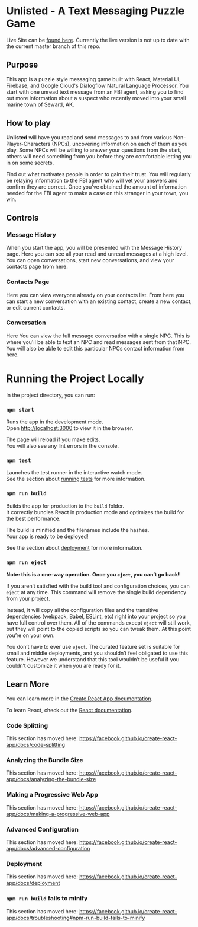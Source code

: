 # Unlisted - A Text Messaging Puzzle Game

Live Site can be [found here](https://deathbyboxes.github.io). Currently the live version is not up to date with the current master branch of this repo. 

## Purpose
This app is a puzzle style messaging game built with React, Material UI, Firebase, and Google Cloud's Dialogflow Natural Language Processor. You start with one unread text message from an FBI agent, asking you to find out more information about a suspect who recently moved into your small marine town of Seward, AK.

## How to play
**Unlisted** will have you read and send messages to and from various Non-Player-Characters (NPCs), uncovering information on each of them as you play. Some NPCs will be willing to answer your questions from the start, others will need something from you before they are comfortable letting you in on some secrets. 

Find out what motivates people in order to gain their trust. You will regularly be relaying information to the FBI agent who will vet your answers and confirm they are correct. Once you've obtained the amount of information needed for the FBI agent to make a case on this stranger in your town, you win.

## Controls

### Message History
When you start the app, you will be presented with the Message History page. Here you can see all your read and unread messages at a high level. You can open conversations, start new conversations, and view your contacts page from here.

### Contacts Page
Here you can view everyone already on your contacts list. From here you can start a new conversation with an existing contact, create a new contact, or edit current contacts.

### Conversation
Here You can view the full message conversation with a single NPC. This is where you'll be able to text an NPC and read messages sent from that NPC. You will also be able to edit this particular NPCs contact information from here.

# Running the Project Locally

In the project directory, you can run:

### `npm start`

Runs the app in the development mode.<br />
Open [http://localhost:3000](http://localhost:3000) to view it in the browser.

The page will reload if you make edits.<br />
You will also see any lint errors in the console.

### `npm test`

Launches the test runner in the interactive watch mode.<br />
See the section about [running tests](https://facebook.github.io/create-react-app/docs/running-tests) for more information.

### `npm run build`

Builds the app for production to the `build` folder.<br />
It correctly bundles React in production mode and optimizes the build for the best performance.

The build is minified and the filenames include the hashes.<br />
Your app is ready to be deployed!

See the section about [deployment](https://facebook.github.io/create-react-app/docs/deployment) for more information.

### `npm run eject`

**Note: this is a one-way operation. Once you `eject`, you can’t go back!**

If you aren’t satisfied with the build tool and configuration choices, you can `eject` at any time. This command will remove the single build dependency from your project.

Instead, it will copy all the configuration files and the transitive dependencies (webpack, Babel, ESLint, etc) right into your project so you have full control over them. All of the commands except `eject` will still work, but they will point to the copied scripts so you can tweak them. At this point you’re on your own.

You don’t have to ever use `eject`. The curated feature set is suitable for small and middle deployments, and you shouldn’t feel obligated to use this feature. However we understand that this tool wouldn’t be useful if you couldn’t customize it when you are ready for it.

## Learn More

You can learn more in the [Create React App documentation](https://facebook.github.io/create-react-app/docs/getting-started).

To learn React, check out the [React documentation](https://reactjs.org/).

### Code Splitting

This section has moved here: https://facebook.github.io/create-react-app/docs/code-splitting

### Analyzing the Bundle Size

This section has moved here: https://facebook.github.io/create-react-app/docs/analyzing-the-bundle-size

### Making a Progressive Web App

This section has moved here: https://facebook.github.io/create-react-app/docs/making-a-progressive-web-app

### Advanced Configuration

This section has moved here: https://facebook.github.io/create-react-app/docs/advanced-configuration

### Deployment

This section has moved here: https://facebook.github.io/create-react-app/docs/deployment

### `npm run build` fails to minify

This section has moved here: https://facebook.github.io/create-react-app/docs/troubleshooting#npm-run-build-fails-to-minify

